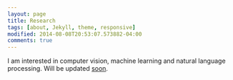 ```yaml
---
layout: page
title: Research
tags: [about, Jekyll, theme, responsive]
modified: 2014-08-08T20:53:07.573882-04:00
comments: true
---
```


I am interested in computer vision, machine learning and natural language processing.
Will be updated [soon]().
